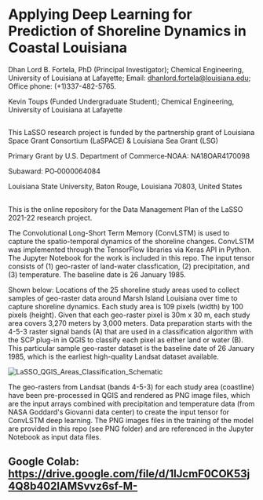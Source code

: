 # Applying Deep Learning for Prediction of Shoreline Dynamics in Coastal Louisiana
Dhan Lord B. Fortela, PhD (Principal Investigator); Chemical Engineering, University of Louisiana at Lafayette; Email: dhanlord.fortela@louisiana.edu; Office phone: (+1)337-482-5765.

Kevin Toups (Funded Undergraduate Student); Chemical Engineering, University of Louisiana at Lafayette

## 
This LaSSO research project is funded by the partnership grant of Louisiana Space Grant Consortium (LaSPACE) & Louisiana Sea Grant (LSG)

Primary Grant by U.S. Department of Commerce‐NOAA: NA18OAR4170098

Subaward: PO‐0000064084

Louisiana State University, Baton Rouge, Louisiana 70803, United States

##

This is the online repository for the Data Management Plan of the LaSSO 2021-22 research project. 

The Convolutional Long-Short Term Memory (ConvLSTM) is used to capture the spatio-temporal dynamics of the shoreline changes. ConvLSTM was implemented through the TensorFlow libraries via Keras API in Python. The Jupyter Notebook for the work is included in this repo. The input tensor consists of (1) geo-raster of land-water classfication, (2) precipitation, and (3) temperature. The baseline date is 26 January 1985.


Shown below: Locations of the 25 shoreline study areas used to collect samples of geo-raster data around Marsh Island Louisiana over time to capture shoreline dynamics. Each study area is 109 pixels (width) by 100 pixels (height). Given that each geo-raster pixel is 30m x 30 m, each study area covers 3,270 meters by 3,000 meters. Data preparation starts with the 4-5-3 raster signal bands (A) that are used in a classification algorithm with the SCP plug-in in QGIS to classify each pixel as either land or water (B). This particular sample geo-raster dataset is the baseline date of 26 January 1985, which is the earliest high-quality Landsat dataset available.


![LaSSO_QGIS_Areas_Classification_Schematic](https://user-images.githubusercontent.com/65507260/175828035-ad06c060-7bb0-49ab-89c5-7f4de033ac3c.jpg)


The geo-rasters from Landsat (bands 4-5-3) for each study area (coastline) have been pre-processed in QGIS and rendered as PNG image files, which are the input arrays combined with precipitation and temperature data (from NASA Goddard's Giovanni data center) to create the input tensor for ConvLSTM deep learning. The PNG images files in the training of the model are provided in this repo (see PNG folder) and are referenced in the Jupyter Notebook as input data files.

## Google Colab: https://drive.google.com/file/d/1IJcmF0COK53j4Q8b402lAMSvvz6sf-M-
